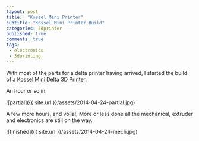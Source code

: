 ```yaml
---
layout: post
title:  "Kossel Mini Printer"
subtitle: "Kossel Mini Printer Build"
categories: 3dprinter
published: true
comments: true
tags:
 - electronics
 - 3dprinting
---
```


With most of the parts for a delta printer having arrived, I started the build of a Kossel Mini Delta 3D Printer.

An hour or so in.

![partial]({{ site.url }}/assets/2014-04-24-partial.jpg)

A few more hours, and voila!, More or less done all the mechanical, extruder and electronics are still on the way.

![finished]({{ site.url }}/assets/2014-04-24-mech.jpg)

